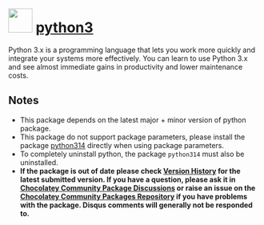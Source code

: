   # <img src="https://cdn.jsdelivr.net/gh/chocolatey-community/chocolatey-packages@edba4a5849ff756e767cba86641bea97ff5721fe/icons/python.svg" width="48" height="48"/> [python3](https://chocolatey.org/packages/python3)

  Python 3.x is a programming language that lets you work more quickly and integrate your systems more effectively. You can learn to use Python 3.x and see almost immediate gains in productivity and lower maintenance costs.

  ## Notes

  - This package depends on the latest major + minor version of python package.
  - This package do not support package parameters, please install the package [python314](https://community.chocolatey.org/packages/python314) directly when using package parameters.
  - To completely uninstall python, the package `python314` must also be uninstalled.
  - **If the package is out of date please check [Version History](#versionhistory) for the latest submitted version. If you have a question, please ask it in [Chocolatey Community Package Discussions](https://github.com/chocolatey-community/chocolatey-packages/discussions) or raise an issue on the [Chocolatey Community Packages Repository](https://github.com/chocolatey-community/chocolatey-packages/issues) if you have problems with the package. Disqus comments will generally not be responded to.**
